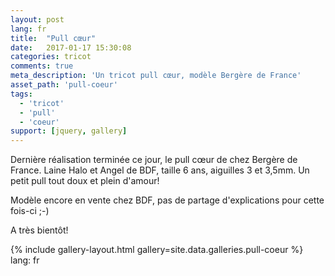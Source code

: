 ```yaml
---
layout: post
lang: fr
title:  "Pull cœur"
date:   2017-01-17 15:30:08
categories: tricot
comments: true
meta_description: 'Un tricot pull cœur, modèle Bergère de France'
asset_path: 'pull-coeur'
tags:
  - 'tricot'
  - 'pull'
  - 'coeur'
support: [jquery, gallery]
---
```


Dernière réalisation terminée ce jour, le pull cœur de chez Bergère de France. Laine Halo et Angel de BDF, taille 6 ans, aiguilles 3 et 3,5mm.
Un petit pull tout doux et plein d'amour!

Modèle encore en vente chez BDF, pas de partage d'explications pour cette fois-ci ;-)

A très bientôt!

{% include gallery-layout.html gallery=site.data.galleries.pull-coeur %}
lang: fr
